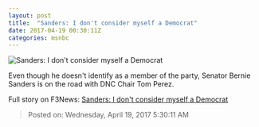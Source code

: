 ```yaml
---
layout: post
title:  "Sanders: I don't consider myself a Democrat"
date: 2017-04-19 00:30:11Z
categories: msnbc
---
```


![Sanders: I don't consider myself a Democrat](http://media1.s-nbcnews.com/j/MSNBC/Components/Video/201704/2017-04-19T00-37-21-633Z--1280x720.video_1067x600.jpg)

Even though he doesn't identify as a member of the party, Senator Bernie Sanders is on the road with DNC Chair Tom Perez.


Full story on F3News: [Sanders: I don't consider myself a Democrat](http://www.f3nws.com/n/nfn3bF)

> Posted on: Wednesday, April 19, 2017 5:30:11 AM
